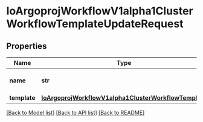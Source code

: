 # IoArgoprojWorkflowV1alpha1ClusterWorkflowTemplateUpdateRequest

## Properties
Name | Type | Description | Notes
------------ | ------------- | ------------- | -------------
**name** | **str** | DEPRECATED: This field is ignored. | [optional] 
**template** | [**IoArgoprojWorkflowV1alpha1ClusterWorkflowTemplate**](IoArgoprojWorkflowV1alpha1ClusterWorkflowTemplate.md) |  | [optional] 

[[Back to Model list]](../README.md#documentation-for-models) [[Back to API list]](../README.md#documentation-for-api-endpoints) [[Back to README]](../README.md)


